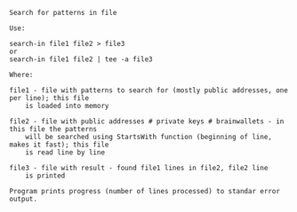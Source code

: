 	Search for patterns in file

	Use:

	search-in file1 file2 > file3
	or
	search-in file1 file2 | tee -a file3

	Where:

	file1 - file with patterns to search for (mostly public addresses, one per line); this file
		is loaded into memory

	file2 - file with public addresses # private keys # brainwallets - in this file the patterns
		will be searched using StartsWith function (beginning of line, makes it fast); this file
		is read line by line

	file3 - file with result - found file1 lines in file2, file2 line
		is printed

	Program prints progress (number of lines processed) to standar error output.
